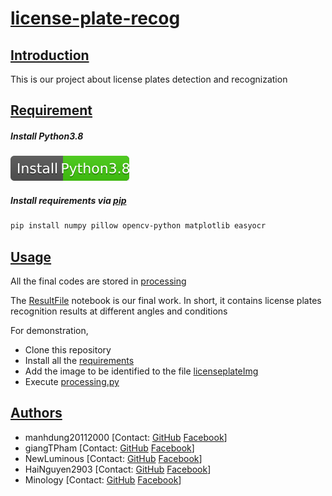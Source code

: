 
# [license-plate-recog](#project)

## [Introduction](#introduction)
This is our project about license plates detection and recognization
## [Requirement](#requirement)

##### Install Python3.8
[![Install Python3.8](install-python.svg)](https://www.python.org/downloads/)

##### Install requirements via [pip](https://pip.pypa.io/en/stable/)
```bash
pip install numpy pillow opencv-python matplotlib easyocr
```

## [Usage](#usage)
All the final codes are stored in [processing](https://github.com/quangnv2002/licensePlateRecog/blob/master/processing.py)

The [ResultFile](https://github.com/quangnv2002/licensePlateRecog/tree/master/ResultFile) notebook is our final work. 
In short, it contains license plates recognition results at different angles and conditions

For demonstration, 
- Clone this repository 
- Install all the [requirements](#requirement)
- Add the image to be identified to the file [licenseplateImg](https://github.com/quangnv2002/licensePlateRecog/tree/master/licenseplateImg)
- Execute [processing.py](https://github.com/quangnv2002/licensePlateRecog/blob/master/processing.py)


## [Authors](#author)
- manhdung20112000 
[Contact: [GitHub](https://github.com/manhdung20112000) [Facebook](https://www.facebook.com/nmd2000)]
- giangTPham
[Contact: [GitHub](https://github.com/giangTPham) [Facebook](https://www.facebook.com/hitsantheassassin)]
- NewLuminous
[Contact: [GitHub](https://github.com/NewLuminous) [Facebook](https://www.facebook.com/newluminous)]
- HaiNguyen2903
[Contact: [GitHub](https://github.com/HaiNguyen2903) [Facebook](https://www.facebook.com/profile.php?id=100005389968107)]
- Minology
[Contact: [GitHub](https://github.com/Minology) [Facebook](https://www.facebook.com/Min0l0gy)]
